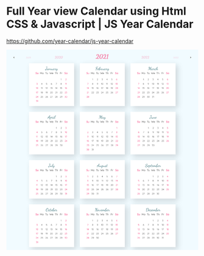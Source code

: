 # Full Year view Calendar using Html CSS & Javascript | JS Year Calendar

https://github.com/year-calendar/js-year-calendar

![screen](screen.png)​